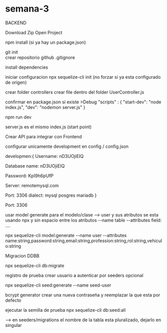 # semana-3


BACKEND

Download Zip 
Open Project 

npm install   (si ya hay un package.json)

git init  
crear repositorio github
.gitignore

install dependencies

iniciar configuracion
npx sequelize-cli init (no forzar  si ya esta configurado de origen)

crear folder    controllers
crear file dentro del folder UserController.js


confirmar en package.json si  existe  >Debug   "scripts" : { "start-dev": "node index.js", "dev": "nodemon server.js" }

npm run dev


server.js  es el mismo index.js (start point)


Crear API para integrar con Frontend

configurar  unicamente development  en config / config.json

developmen:{ 
    Username: nD3UOjiEIQ

Database name: nD3UOjiEIQ

Password: KpI9h6pUfP

Server: remotemysql.com

Port: 3306
    dialect:  mysql   posgres   mariadb
}


Port: 3306



usar model generate  para el modelo/clase --> user  y sus atributos
se esta usando npx   y  sin espacio entre los atributos  --name table   --attributes field: ....

npx sequelize-cli model:generate --name user --attributes name:string,password:string,email:string,profession:string,rol:string,vehiculo:string
 

Migracion DDBB

npx sequelize-cli db:migrate


registro de prueba   crear usuario a autenticar por seeders   opcional

npx sequelize-cli seed:generate --name seed-user

bcrypt generator crear una nueva contraseña y reemplazar la que esta por defecto



ejecutar la semilla de prueba
npx sequelize-cli db:seed:all

--> en seeders/migrations el nombre de la tabla esta pluralizado,  dejarlo en singular

